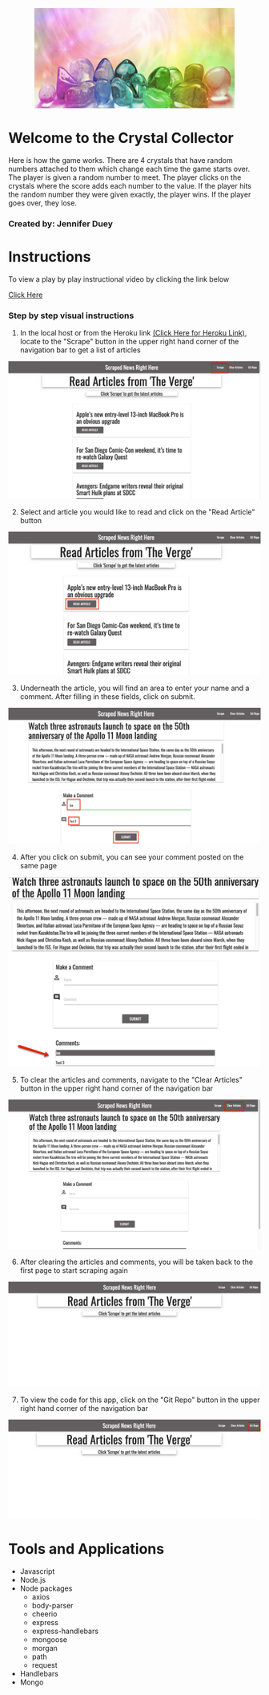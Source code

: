 <p align="center">
<img src="https://github.com/jldueyusa/unit-4-game/blob/master/images/readme.png" width="400" height="200">
</p>

# Welcome to the Crystal Collector

Here is how the game works. There are 4 crystals that have random numbers attached to them which change each time the game starts over. The player is given a random number to meet. The player clicks on the crystals where the score adds each number to the value. If the player hits the random number they were given exactly, the player wins. If the player goes over, they lose.

### Created by: Jennifer Duey

# Instructions

To view a play by play instructional video by clicking the link below

[Click Here](https://drive.google.com/file/d/1Mn8kqGwuM9C5b3A1Uz5m-VxgHcvL6ggE/view)


### Step by step visual instructions

1. In the local host or from the Heroku link [(Click Here for Heroku Link)](https://scraper777.herokuapp.com/), locate to the "Scrape" button in the upper right hand corner of the navigation bar to get a list of articles

![scraper Inst 1](https://github.com/jldueyusa/scraper/blob/master/public/assets/scrape1.png)


2. Select and article you would like to read and click on the "Read Article" button

![scraper Inst 2](https://github.com/jldueyusa/scraper/blob/master/public/assets/scrape2.png)

3. Underneath the article, you will find an area to enter your name and a comment. After filling in these fields, click on submit.

![scraper Inst 3](https://github.com/jldueyusa/scraper/blob/master/public/assets/scrape3.png)

4. After you click on submit, you can see your comment posted on the same page

![scraper Inst 4](https://github.com/jldueyusa/scraper/blob/master/public/assets/scrape4.png)

5. To clear the articles and comments, navigate to the "Clear Articles" button in the upper right hand corner of the navigation bar

![scraper Inst 5](https://github.com/jldueyusa/scraper/blob/master/public/assets/scrape5.png)

6. After clearing the articles and comments, you will be taken back to the first page to start scraping again

![scraper Inst 6](https://github.com/jldueyusa/scraper/blob/master/public/assets/scrape6.png)

7. To view the code for this app, click on the "Git Repo" button in the upper right hand corner of the navigation bar

![scraper Inst 7](https://github.com/jldueyusa/scraper/blob/master/public/assets/scrape7.png)


# Tools and Applications
- Javascript
- Node.js
- Node packages
  - axios
  - body-parser
  - cheerio
  - express
  - express-handlebars
  - mongoose
  - morgan
  - path
  - request
- Handlebars
- Mongo

